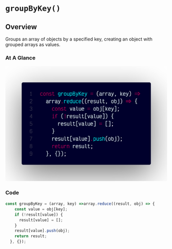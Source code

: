 # `groupByKey()`

## Overview

Groups an array of objects by a specified key, creating an object with grouped arrays as values.

### At A Glance

![A screenshot of the titular code snippet](../snapshots/groupByKey.png)

### Code

```js
const groupByKey = (array, key) =>array.reduce((result, obj) => {
    const value = obj[key];
    if (!result[value]) {
      result[value] = [];
    }
    result[value].push(obj);
    return result;
  }, {});
```
